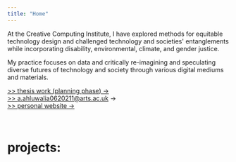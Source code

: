 ```yaml
---
title: "Home"
---
```



At the Creative Computing Institute, I have explored methods for equitable technology design and challenged technology and societies' entanglements while incorporating disability, environmental, climate, and gender justice. 

My practice focuses on data and critically re-imagining and speculating diverse futures of technology and society through various digital mediums and materials.  

<a href="mailto:a.ahluwalia0620211@arts.ac.uk" target="_blank">>> thesis work (planning phase) →</a> \
<a href="mailto:a.ahluwalia0620211@arts.ac.uk" target="_blank">>> a.ahluwalia0620211@arts.ac.uk → </a> \
<a href="https://lexahl.github.io" target="_blank">>> personal website →</a>

<br>
<h1> projects: </h1>

